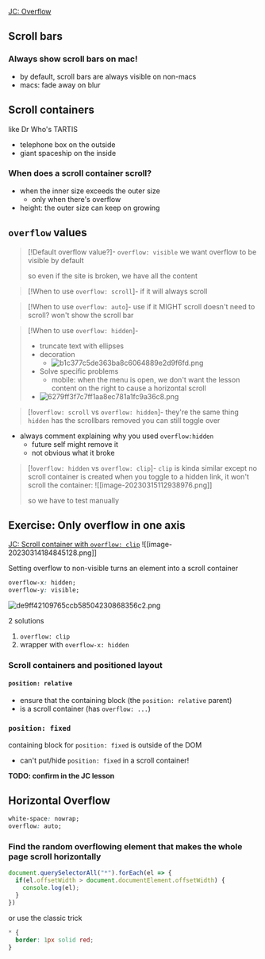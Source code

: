 [JC: Overflow](https://courses.joshwcomeau.com/css-for-js/02-rendering-logic-2/14-overflow)

## Scroll bars

### Always show scroll bars on mac!
-   by default, scroll bars are always visible on non-macs
- macs: fade away on blur

## Scroll containers

like Dr Who's TARTIS
- telephone box on the outside
- giant spaceship on the inside

### When does a scroll container scroll?

- when the inner size exceeds the outer size
	- only when there's overflow
- height: the outer size can keep on growing


## `overflow` values

> [!Default overflow value?]-
> `overflow: visible`
> we want overflow to be visible by default
> 
> so even if the site is broken, we have all the content

> [!When to use `overflow: scroll`]-
> if it will always scroll

> [!When to use `overflow: auto`]-
> use if it MIGHT scroll
> doesn't need to scroll? won't show the scroll bar

> [!When to use `overflow: hidden`]-
> - truncate text with ellipses
> - decoration
>    - ![b1c377c5de363ba8c6064889e2d9f6fd.png](b1c377c5de363ba8c6064889e2d9f6fd.png)
> - Solve specific problems
> 	- mobile: when the menu is open, we don't want the lesson content on the right to cause a horizontal scroll
> - ![6279ff3f7c7ff1aa8ec781a1fc9a36c8.png](6279ff3f7c7ff1aa8ec781a1fc9a36c8.png)

> [!`overflow: scroll` vs `overflow: hidden`]-
> they're the same thing
> `hidden` has the scrollbars removed
> you can still toggle over


- always comment explaining why you used `overflow:hidden`
	- future self might remove it
	- not obvious what it broke

> [!`overflow: hidden` vs `overflow: clip`]-
> `clip` is kinda similar except no scroll container is created
> when you toggle to a hidden link, it won't scroll the container: ![[image-20230315112938976.png]]
> 
> so we have to test manually


## Exercise: Only overflow in one axis
[JC: Scroll container with `overflow: clip`](https://courses.joshwcomeau.com/css-for-js/02-rendering-logic-2/14.1-scroll-containers#overflow-clip-1)
![[image-20230314184845128.png]]

Setting overflow to non-visible turns an element into a scroll container

```css
overflow-x: hidden;
overflow-y: visible;
```

![de9ff42109765ccb58504230868356c2.png](de9ff42109765ccb58504230868356c2.png)

2 solutions

1. `overflow: clip`
2. wrapper with `overflow-x: hidden`

### Scroll containers and positioned layout

#### `position: relative`

- ensure that the containing block (the `position: relative` parent)
- is a scroll container (has `overflow: ...`)

### `position: fixed`

containing block for `position: fixed` is outside of the DOM
- can't put/hide `position: fixed` in a scroll container!

**TODO: confirm in the JC lesson**

## Horizontal Overflow

```css
white-space: nowrap;
overflow: auto;
```

### Find the random overflowing element that makes the whole page scroll horizontally

```js
document.querySelectorAll("*").forEach(el => {
  if(el.offsetWidth > document.documentElement.offsetWidth) {
    console.log(el);
  }
})
```

or use the classic trick
```css
* {
  border: 1px solid red;
}
```
